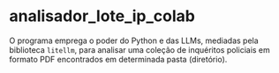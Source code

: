 # analisador_lote_ip_colab
O programa emprega o poder do Python e das LLMs, mediadas pela biblioteca `litellm`, para analisar uma coleção de inquéritos policiais em formato PDF encontrados em determinada pasta (diretório).
